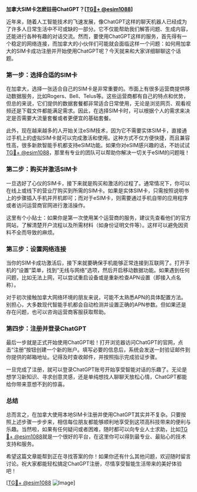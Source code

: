 **加拿大SIM卡怎麽註冊ChatGPT？[[TG💪+ @esim1088](https://t.me/s/esim1088)]**

近年来，随着人工智能技术的飞速发展，像ChatGPT这样的聊天机器人已经成为了许多人日常生活中不可或缺的一部分。它不仅能帮助我们解答问题、生成内容，还能进行各种有趣的对话交流。然而，要使用ChatGPT这样的服务，首先得有一个稳定的网络连接，而加拿大的小伙伴们可能就会面临这样一个问题：如何用加拿大的SIM卡成功注册并开始使用ChatGPT呢？今天就来和大家详细聊聊这个话题。

### **第一步：选择合适的SIM卡**

在加拿大，选择一张适合自己的SIM卡是非常重要的。市面上有很多运营商提供移动数据服务，比如Rogers、Bell、Telus等。这些运营商都有自己的特点和优势，但总的来说，它们提供的数据套餐都非常适合日常使用，无论是浏览网页、观看视频还是下载文件都能满足需求。因此，在选择SIM卡时，可以根据个人的需求来决定是否需要大流量套餐或者更便宜的基础套餐。

此外，现在越来越多的人开始关注eSIM技术，因为它不需要实体SIM卡，直接通过手机上的虚拟SIM卡就可以完成激活和使用。这种方式不仅方便快捷，而且兼容性高，很多新款智能手机都支持eSIM功能。如果你对eSIM感兴趣的话，不妨试试[TG💪+ @esim1088](https://t.me/s/esim1088)，那里有专业的团队可以帮助你解决一切关于eSIM的问题哦！

### **第二步：购买并激活SIM卡**

一旦选好了心仪的SIM卡，接下来就是购买和激活的过程了。通常情况下，你可以在线上或线下的营业厅购买到所需的SIM卡。如果是实体SIM卡，只需按照说明书上的步骤插入手机并开机即可；而对于eSIM卡，则需要通过手机自带的应用程序或者访问运营商官网进行激活操作。

这里有个小贴士：如果你是第一次使用某个运营商的服务，建议先查看他们的官方网站，了解清楚开户流程以及所需材料（如身份证明文件等）。这样可以避免因资料不全而导致的麻烦。

### **第三步：设置网络连接**

当你的SIM卡成功激活后，接下来就要确保手机能够正常连接到互联网了。打开手机的“设置”菜单，找到“无线与网络”选项，然后开启移动数据功能。如果遇到任何问题，比如无法上网，可以尝试重启设备或是重新检查APN设置（即接入点名称）。

对于初次接触加拿大网络环境的朋友来说，可能不太熟悉APN的具体配置方法。别担心，大多数现代智能手机都会自动检测并设置正确的APN参数。但如果还是存在问题，也可以咨询运营商客服获取帮助。

### **第四步：注册并登录ChatGPT**

最后一步就是正式开始使用ChatGPT啦！打开浏览器访问ChatGPT的官网，点击“注册”按钮创建一个新的账户。填写必要的信息后，系统会发送一封验证邮件到你提供的邮箱地址。记得及时查收邮件，并按照指示完成验证步骤。

一旦完成了注册，就可以登录ChatGPT账号开始享受智能对话的乐趣了。无论是想学习新知识、寻求创意灵感，还是单纯想找人聊聊天放松心情，ChatGPT都能给你带来意想不到的惊喜。

### **总结**

总而言之，在加拿大使用本地SIM卡注册并使用ChatGPT其实并不复杂。只要按照上述步骤一步步来，相信每位朋友都能够顺利地享受到这项高科技带来的便利与乐趣。当然啦，如果有任何疑问或者困难，随时都可以向专业人士求助，比如[TG💪+ @esim1088](https://t.me/s/esim1088)就是一个很好的平台，在这里你可以得到最专业、最贴心的技术支持和服务。

希望这篇文章能帮到正在寻找答案的你！如果你还有什么其他问题，欢迎随时留言讨论。祝大家都能轻松搞定ChatGPT注册，尽情享受智能生活带来的美好体验吧！

[[TG💪+ @esim1088](https://t.me/s/esim1088) ![Image](https://i.postimg.cc/4NQfJmqS/Snipaste-2025-05-13-00-14-12.png)]